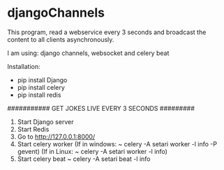 # djangoChannels
<p>This program, read a webservice every 3 seconds and broadcast the content to all clients asynchronously.</p>
<p>I am using: django channels, websocket and celery beat</p>
<p>Installation:</p>
<ul>
  <li>pip install Django</li>
  <li>pip install celery</li>
  <li>pip install redis</li>
 </ul>

########### GET JOKES LIVE EVERY 3 SECONDS #########
1) Start Django server
2) Start Redis
3) Go to http://127.0.0.1:8000/
4) Start celery worker
(If in windows: ~ celery -A setari worker -l info -P gevent)
(If in Linux: ~ celery -A setari worker -l info)
5) Start celery beat
~ celery -A setari beat -l info
